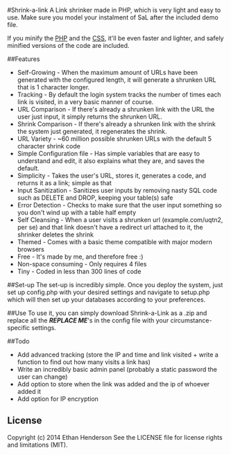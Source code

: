 #Shrink-a-link
A Link shrinker made in PHP, which is very light and easy to use.
Make sure you model your instalment of SaL after the included demo file.

If you minify the [PHP](http://labs.builtbyprime.com/tinyphp/) and the [CSS](http://cssminifier.com/), it'll be even faster and lighter, and safely minified versions of the code are included.

##Features
* Self-Growing - When the maximum amount of URLs have been generated with the configured length, it will generate a shrunken URL that is 1 character longer.
* Tracking - By default the login system tracks the number of times each link is visited, in a very basic manner of course.
* URL Comparison - If there's already a shrunken link with the URL the user just input, it simply returns the shrunken URL.
* Shrink Comparison - If there's already a shrunken link with the shrink the system just generated, it regenerates the shrink.
* URL Variety - ~60 million possible shrunken URLs with the default 5 character shrink code
* Simple Configuration file - Has simple variables that are easy to understand and edit, it also explains what they are, and saves the default.
* Simplicity - Takes the user's URL, stores it, generates a code, and returns it as a link; simple as that
* Input Sanitization - Sanitizes user inputs by removing nasty SQL code such as DELETE and DROP, keeping your table(s) safe
* Error Detection - Checks to make sure that the user input something so you don't wind up with a table half empty
* Self Cleansing - When a user visits a shrunken url (example.com/uqtn2, per se) and that link doesn't have a redirect url attached to it, the shrinker deletes the shrink
* Themed - Comes with a basic theme compatible with major modern browsers
* Free - It's made by me, and therefore free :)
* Non-space consuming - Only requires 4 files
* Tiny - Coded in less than 300 lines of code

##Set-up
The set-up is incredibly simple.
Once you deploy the system, just set up config.php with your desired settings and navigate to setup.php which will then set up your databases according to your preferences.

##Use
To use it, you can simply download Shrink-a-Link as a .zip and replace all the ***REPLACE ME***'s in the config file with your circumstance-specific settings.

##Todo
* Add advanced tracking (store the IP and time and link visited + write a function to find out how many visits a link has)
* Write an incredibly basic admin panel (probably a static password the user can change)
* Add option to store when the link was added and the ip of whoever added it
* Add option for IP encryption

## License
Copyright (c) 2014 Ethan Henderson See the LICENSE file for license rights and limitations (MIT).